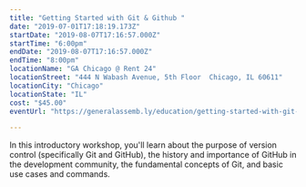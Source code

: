 ```yaml
---
title: "Getting Started with Git & Github "
date: "2019-07-01T17:18:19.173Z"
startDate: "2019-08-07T17:16:57.000Z"
startTime: "6:00pm"
endDate: "2019-08-07T17:16:57.000Z"
endTime: "8:00pm"
locationName: "GA Chicago @ Rent 24"
locationStreet: "444 N Wabash Avenue, 5th Floor  Chicago, IL 60611"
locationCity: "Chicago"
locationState: "IL"
cost: "$45.00"
eventUrl: "https://generalassemb.ly/education/getting-started-with-git-and-github/chicago/78468"

---
```


In this introductory workshop, you'll learn about the purpose of version control (specifically Git and GitHub), the history and importance of GitHub in the development community, the fundamental concepts of Git, and basic use cases and commands.

